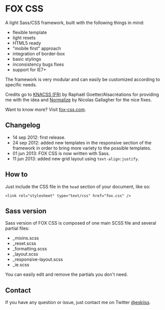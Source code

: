 # FOX CSS

A light Sass/CSS framework, built with the following things in mind:

* flexible template
* light resets
* HTML5 ready
* "mobile first" approach
* integration of border-box
* basic stylings
* inconsistency bugs fixes
* support for IE7+

The framework is very modular and can easily be customized according to specific needs.

Credits go to [KNACSS (FR)](http://knacss.com/) by Raphaël Goetter/Alsacréations for providing me with the idea and [Normalize](http://necolas.github.io/normalize.css/) by Nicolas Gallagher for the nice fixes.

Want to know more? Visit [fox-css.com](http://fox-css.com).

## Changelog

* 14 sep 2012: first release.
* 24 sep 2012: added new templates in the responsive section of the framework in order to bring more variety to the possible templates.
* 01 jun 2013: FOX CSS is now written with Sass.
* 11 jun 2013: added new grid layout using `text-align:justify`.

## How to

Just include the CSS file in the `head` section of your document, like so:

    <link rel="stylesheet" type="text/css" href="fox.css" />

## Sass version

Sass version of FOX CSS is composed of one main SCSS file and several partial files:

* _mixins.scss
* _reset.scss
* _formatting.scss
* _layout.scss
* _responsive-layout.scss
* _ie.scss

You can easily edit and remove the partials you don't need.

## Contact

If you have any question or issue, just contact me on Twitter [@eskiiss](https://twitter.com/eskiiss).